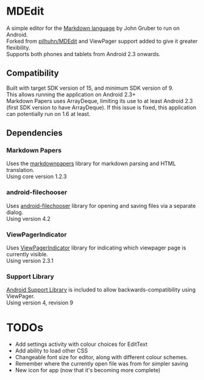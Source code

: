 # MDEdit

A simple editor for the [Markdown language][1] by John Gruber to run on Android.  
Forked from [pilhuhn/MDEdit][2] and ViewPager support added to give it greater flexibility.  
Supports both phones and tablets from Android 2.3 onwards.

## Compatibility
Built with target SDK version of 15, and minimum SDK version of 9.  
This allows running the application on Android 2.3+  
Markdown Papers uses ArrayDeque, limiting its use to at least Android 2.3 (first SDK version to have ArrayDeque). If this issue is fixed, this application can potentially run on 1.6 at least.

## Dependencies
### Markdown Papers
Uses the [markdownpapers][3] library for markdown parsing and HTML translation.  
Using core version 1.2.3

### android-filechooser
Uses [android-filechooser][4] library for opening and saving files via a separate dialog.  
Using version 4.2

### ViewPagerIndicator
Uses [ViewPagerIndicator][5] library for indicating which viewpager page is currently visible.  
Using version 2.3.1

### Support Library
[Android Support Library][6] is included to allow backwards-compatibility using ViewPager.  
Using version 4, revision 9

# TODOs

- Add settings activity with colour choices for EditText
- Add ability to load other CSS
- Changeable font size for editor, along with different colour schemes.
- Remember where the currently open file was from for simpler saving
- New icon for app (now that it's becoming more complete)


[1]: http://daringfireball.net/projects/markdown/syntax
[2]: https://github.com/pilhuhn/MDEdit
[3]: http://markdown.tautua.org/
[4]: http://code.google.com/p/android-filechooser/
[5]: http://viewpagerindicator.com/
[6]: http://developer.android.com/tools/extras/support-library.html
